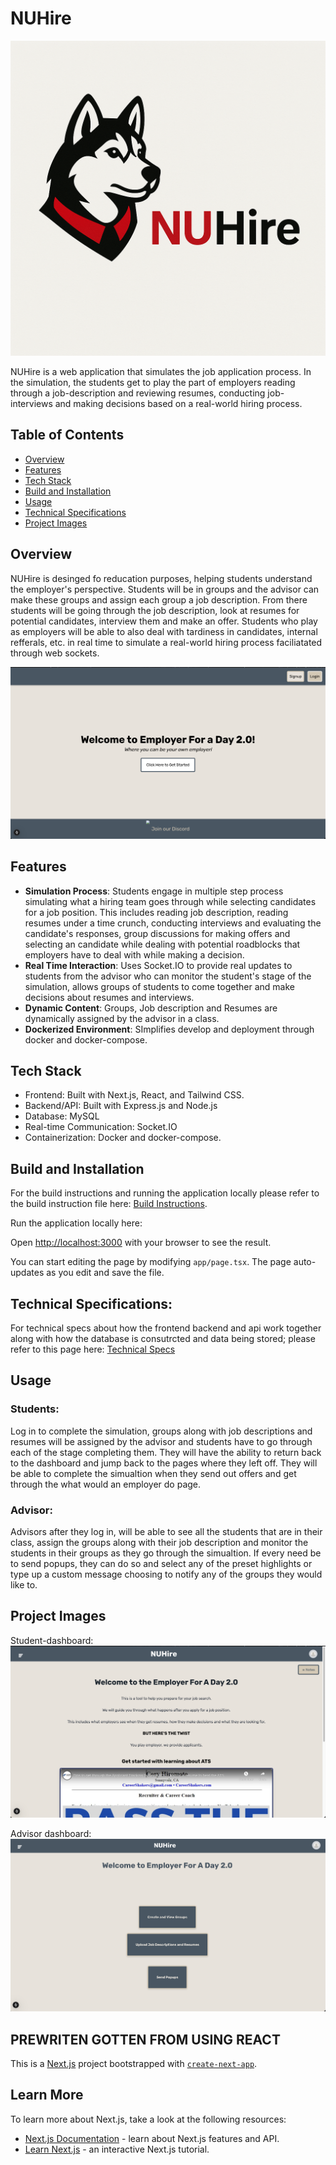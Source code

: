 # NUHire

![Screenshot](/project-screenshots/NUHireImage.png)

NUHire is a web application that simulates the job application process. In the simulation, the students get to play the part of employers reading through a job-description and reviewing resumes, conducting job-interviews and making decisions based on a real-world hiring process.

## Table of Contents
- [Overview](#overview)
- [Features](#features)
- [Tech Stack](#tech-stack)
- [Build and Installation](#build-and-installation)
- [Usage](#usage)
- [Technical Specifications](#technical-specifications)
- [Project Images](#project-images)


## Overview

NUHire is desinged fo reducation purposes, helping students understand the employer's perspective. Students will be in groups and the advisor can make these groups and assign each group a job description. From there students will be going through the job description, look at resumes for potential candidates, interview them and make an offer. Students who play as employers will be able to also deal with tardiness in candidates, internal refferals, etc. in real time to simulate a real-world hiring process faciliatated through web sockets. 

![Screenshot](/project-screenshots/landing_page.png)

## Features

- **Simulation Process**: Students engage in multiple step process simulating what a hiring team goes through while selecting candidates for a job position. This includes reading job description, reading resumes under a time crunch, conducting interviews and evaluating the candidate's responses, group discussions for making offers and selecting an candidate while dealing with potential roadblocks that employers have to deal with while making a decision. 
- **Real Time Interaction**: Uses Socket.IO to provide real updates to students from the advisor who can monitor the student's stage of the simulation, allows groups of students to come together and make decisions about resumes and interviews.
- **Dynamic Content**: Groups, Job description and Resumes are dynamically assigned by the advisor in a class.
- **Dockerized Environment**: SImplifies develop and deployment through docker and docker-compose.

## Tech Stack
- Frontend: Built with Next.js, React, and Tailwind CSS.
- Backend/API: Built with Express.js and Node.js 
- Database: MySQL
- Real-time Communication: Socket.IO
- Containerization: Docker and docker-compose. 

## Build and Installation 

For the build instructions and running the application locally please refer to the build instruction file here: [Build Instructions](BUILD.md). 

Run the application locally here:

Open [http://localhost:3000](http://localhost:3000) with your browser to see the result.

You can start editing the page by modifying `app/page.tsx`. The page auto-updates as you edit and save the file.

## Technical Specifications: 

For technical specs about how the frontend backend and api work together along with how the database is consutrcted and data being stored; please refer to this page here: [Technical Specs](TECHNICAL_SPECS.md)

## Usage

### Students: 
Log in to complete the simulation, groups along with job descriptions and resumes will be assigned by the advisor and students have to go through each of the stage completing them. They will have the ability to return back to the dashboard and jump back to the pages where they left off. They will be able to complete the simualtion when they send out offers and get through the what would an employer do page. 

### Advisor: 
Advisors after they log in, will be able to see all the students that are in their class, assign the groups along with their job description and monitor the students in their groups as they go through the simualtion. If every need be to send popups, they can do so and select any of the preset highlights or type up a custom message choosing to notify any of the groups they would like to. 

## Project Images

Student-dashboard: 
![Screenshot](/project-screenshots/student_dashboard.png)

Advisor dashboard: 
![Screenshot](/project-screenshots/advisor_dashboard.png)


## PREWRITEN GOTTEN FROM USING REACT
This is a [Next.js](https://nextjs.org) project bootstrapped with [`create-next-app`](https://nextjs.org/docs/app/api-reference/cli/create-next-app).

## Learn More

To learn more about Next.js, take a look at the following resources:

- [Next.js Documentation](https://nextjs.org/docs) - learn about Next.js features and API.
- [Learn Next.js](https://nextjs.org/learn) - an interactive Next.js tutorial.

